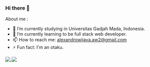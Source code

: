 ### Hi there 👋

<!--
**alexandrocw/alexandrocw** is a ✨ _special_ ✨ repository because its `README.md` (this file) appears on your GitHub profile.
-->

About me :

- 🔭 I’m currently studying in Universitas Gadjah Mada, Indonesia.
- 🌱 I’m currently learning to be full stack web developer.
- 📫 How to reach me: alexandrowijaya.aw2@gmail.com
- ⚡ Fun fact: I'm an otaku.

<a href="https://github.com/anuraghazra/github-readme-stats">
    <img align="center" src="https://github-readme-stats.vercel.app/api?username=alexandrocw&show_icons=true&count_private=true&theme=tokyonight"/>
</a>

<a href="https://github.com/anuraghazra/github-readme-stats">
    <img align="center" src="https://github-readme-stats.vercel.app/api/top-langs/?username=alexandrocw&langs_count=5&theme=tokyonight"/>
</a>